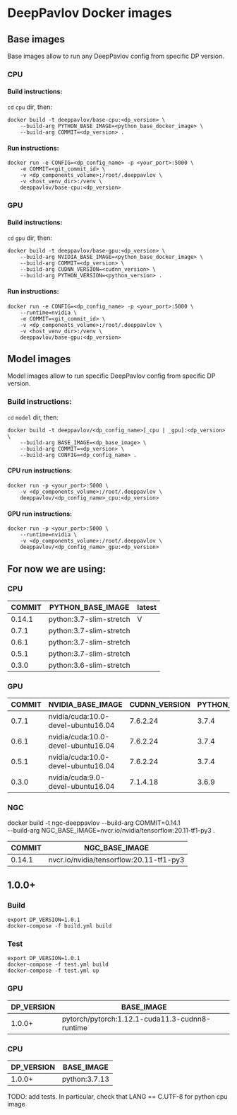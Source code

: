 # DeepPavlov Docker images

## Base images

Base images allow to run any DeepPavlov config from specific DP version.

### CPU

#### Build instructions:

`cd` `cpu` dir, then: 


```shell script
docker build -t deeppavlov/base-cpu:<dp_version> \
    --build-arg PYTHON_BASE_IMAGE=<python_base_docker_image> \
    --build-arg COMMIT=<dp_version> .
```

#### Run instructions:

```shell script
docker run -e CONFIG=<dp_config_name> -p <your_port>:5000 \
    -e COMMIT=<git_commit_id> \
    -v <dp_components_volume>:/root/.deeppavlov \
    -v <host_venv_dir>:/venv \
    deeppavlov/base-cpu:<dp_version>
```

### GPU

#### Build instructions:

`cd` `gpu` dir, then:


```shell script
docker build -t deeppavlov/base-gpu:<dp_version> \
    --build-arg NVIDIA_BASE_IMAGE=<python_base_docker_image> \
    --build-arg COMMIT=<dp_version> \
    --build-arg CUDNN_VERSION=<cudnn_version> \
    --build-arg PYTHON_VERSION=<python_version> .
```

#### Run instructions:

```shell script
docker run -e CONFIG=<dp_config_name> -p <your_port>:5000 \
    --runtime=nvidia \
    -e COMMIT=<git_commit_id> \
    -v <dp_components_volume>:/root/.deeppavlov \
    -v <host_venv_dir>:/venv \
    deeppavlov/base-gpu:<dp_version>
```

## Model images

Model images allow to run specific DeepPavlov config from specific DP version.

### Build instructions:

`cd` `model` dir, then:


```shell script
docker build -t deeppavlov/<dp_config_name>[_cpu | _gpu]:<dp_version> \
    --build-arg BASE_IMAGE=<dp_base_image> \
    --build-arg COMMIT=<dp_version> \
    --build-arg CONFIG=<dp_config_name> .
```

#### CPU run instructions:

```shell script
docker run -p <your_port>:5000 \
    -v <dp_components_volume>:/root/.deeppavlov \
    deeppavlov/<dp_config_name>_cpu:<dp_version>
```

#### GPU run instructions:

```shell script
docker run -p <your_port>:5000 \
    --runtime=nvidia \
    -v <dp_components_volume>:/root/.deeppavlov \
    deeppavlov/<dp_config_name>_gpu:<dp_version>
```

## For now we are using:

### CPU

| COMMIT | PYTHON_BASE_IMAGE       | latest |
| ------ | ----------------------- | ------ |
| 0.14.1 | python:3.7-slim-stretch | V      |
| 0.7.1  | python:3.7-slim-stretch |        |
| 0.6.1  | python:3.7-slim-stretch |        |
| 0.5.1  | python:3.7-slim-stretch |        |
| 0.3.0  | python:3.6-slim-stretch |        |

### GPU

| COMMIT | NVIDIA_BASE_IMAGE                  | CUDNN_VERSION | PYTHON_VERSION | latest |
| ------ | ---------------------------------- | ------------- | -------------- | ------ |
| 0.7.1  | nvidia/cuda:10.0-devel-ubuntu16.04 | 7.6.2.24      | 3.7.4          | V      |
| 0.6.1  | nvidia/cuda:10.0-devel-ubuntu16.04 | 7.6.2.24      | 3.7.4          |        |
| 0.5.1  | nvidia/cuda:10.0-devel-ubuntu16.04 | 7.6.2.24      | 3.7.4          |        |
| 0.3.0  | nvidia/cuda:9.0-devel-ubuntu16.04  | 7.1.4.18      | 3.6.9          |        |

### NGC

docker build -t ngc-deeppavlov --build-arg COMMIT=0.14.1 \
    --build-arg NGC_BASE_IMAGE=nvcr.io/nvidia/tensorflow:20.11-tf1-py3 .

| COMMIT | NGC_BASE_IMAGE                          |
| ------ | --------------------------------------- |
| 0.14.1 | nvcr.io/nvidia/tensorflow:20.11-tf1-py3 |

## 1.0.0+

### Build

```commandline
export DP_VERSION=1.0.1
docker-compose -f build.yml build
```

### Test

```commandline
export DP_VERSION=1.0.1
docker-compose -f test.yml build
docker-compose -f test.yml up
```

### GPU

| DP_VERSION | BASE_IMAGE                                     |
|------------|------------------------------------------------|
| 1.0.0+     | pytorch/pytorch:1.12.1-cuda11.3-cudnn8-runtime |

### CPU

| DP_VERSION | BASE_IMAGE    |
|------------|---------------|
| 1.0.0+     | python:3.7.13 |

TODO:
add tests. In particular, check that LANG == C.UTF-8 for python cpu image
